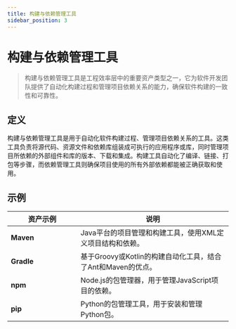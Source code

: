 ```yaml
---
title: 构建与依赖管理工具
sidebar_position: 3
---
```



# 构建与依赖管理工具

> 构建与依赖管理工具是工程效率层中的重要资产类型之一，它为软件开发团队提供了自动化构建过程和管理项目依赖关系的能力，确保软件构建的一致性和可靠性。

## <b>定义</b>

构建与依赖管理工具是用于自动化软件构建过程、管理项目依赖关系的工具。这类工具负责将源代码、资源文件和依赖库组装成可执行的应用程序或库，同时管理项目所依赖的外部组件和库的版本、下载和集成。构建工具自动化了编译、链接、打包等步骤，而依赖管理工具则确保项目使用的所有外部依赖都能被正确获取和使用。

## <b>示例</b>

<table header_row="1">
<colgroup>
<col width="253"/>
<col width="606"/>
</colgroup>
<thead>
<tr><th><b>资产示例</b></th><th><b>说明</b></th></tr>
</thead>
<tbody>
<tr><td><b>Maven</b></td><td>Java平台的项目管理和构建工具，使用XML定义项目结构和依赖。</td></tr>
<tr><td><b>Gradle</b></td><td>基于Groovy或Kotlin的构建自动化工具，结合了Ant和Maven的优点。</td></tr>
<tr><td><b>npm</b></td><td>Node.js的包管理器，用于管理JavaScript项目的依赖。</td></tr>
<tr><td><b>pip</b></td><td>Python的包管理工具，用于安装和管理Python包。</td></tr>
</tbody>
</table>


